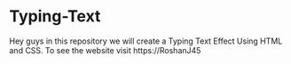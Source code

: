 # Typing-Text
Hey guys in this repository we will create a Typing Text Effect Using HTML and CSS. To see the website visit https://RoshanJ45
